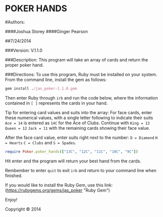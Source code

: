 POKER HANDS
==================================

#Authors:

####Joshua Storey
####Ginger Pearson

##7/24/2014

###Version:
V.1.1.0

###Description:
This program will take an array of cards and return the proper poker hand.

###Directions:
To use this program, Ruby must be installed on your system.  From the command line, install the gem as follows:

```ruby
gem install ./jas_poker-1.1.0.gem
```

Then enter Ruby through `irb` and run the code below, where the information contained in `[ ]` represents the cards in your hand.

Tip for entering card values and suits into the array:  For face cards, enter these numerical values, with a single letter following to indicate their suits `Ace = 14` is entered as `14C` for the Ace of Clubs.  Continue with `King = 13` `Queen = 12` `Jack = 11` with the remaining cards showing their face value.

After the face card value, enter suits right next to the number: `D = Diamond` `H = Hearts` `C = Clubs` and `S = Spades`.

```ruby
require Poker.poker_hands(["13C", "12C", "11C", "10C", "9C"])
```

Hit enter and the program will return your best hand from the cards.

Rembember to enter `quit` to exit `irb` and return to your command line when finished.

If you would like to install the Ruby Gem, use this link: (https://rubygems.org/gems/jas_poker "Ruby Gem")

Enjoy!

Copyright © 2014
